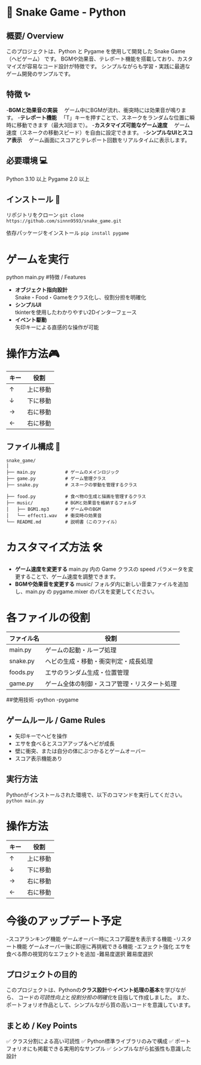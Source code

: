 # 🐍 Snake Game - Python


## 概要/ Overview
このプロジェクトは、Python と Pygame を使用して開発した Snake Game（ヘビゲーム） です。
BGMや効果音、テレポート機能を搭載しており、カスタマイズが容易なコード設計が特徴です。
シンプルながらも学習・実践に最適なゲーム開発のサンプルです。

## 特徴 ✨
-**BGMと効果音の実装**
　ゲーム中にBGMが流れ、衝突時には効果音が鳴ります。
-**テレポート機能**
　「T」キーを押すことで、スネークをランダムな位置に瞬時に移動できます（最大3回まで）。
-**カスタマイズ可能なゲーム速度**
　ゲーム速度（スネークの移動スピード）を自由に設定できます。
-**シンプルなUIとスコア表示**
　ゲーム画面にスコアとテレポート回数をリアルタイムに表示します。
 
## 必要環境 💻
Python 3.10 以上
Pygame 2.0 以上

## インストール 🔧
リポジトリをクローン
`git clone https://github.com/sinnn9593/snake_game.git`

依存パッケージをインストール
`pip install pygame`

# ゲームを実行
python main.py
#特徴 / Features
- **オブジェクト指向設計**  
    Snake・Food・Gameをクラス化し、役割分担を明確化
- **シンプルUI**  
    tkinterを使用したわかりやすい2Dインターフェース
- **イベント駆動**  
    矢印キーによる直感的な操作が可能

# 操作方法🎮
| キー| 役割 |
|---|---|
| ↑ | 上に移動 |
| ↓ | 下に移動 |
| → | 右に移動 |
| ← | 右に移動 |



## ファイル構成 📂
```text
snake_game/
│
├── main.py           # ゲームのメインロジック
├── game.py           # ゲーム管理クラス
├── snake.py          # スネークの挙動を管理するクラス

├── food.py           # 食べ物の生成と描画を管理するクラス
├── music/            # BGMと効果音を格納するフォルダ
│   ├── BGM1.mp3      # ゲーム中のBGM
│   └── effect1.wav   # 衝突時の効果音
└── README.md         # 説明書（このファイル）
```
# カスタマイズ方法 🛠️
- **ゲーム速度を変更する**
main.py 内の Game クラスの speed パラメータを変更することで、ゲーム速度を調整できます。
- **BGMや効果音を変更する**
music/ フォルダ内に新しい音楽ファイルを追加し、main.py の pygame.mixer のパスを変更してください。


# 各ファイルの役割
| ファイル名 | 役割 |
|---|---|
| main.py | ゲームの起動・ループ処理 |
| snake.py | ヘビの生成・移動・衝突判定・成長処理 |
| foods.py | エサのランダム生成・位置管理 |
| game.py | ゲーム全体の制御・スコア管理・リスタート処理 |

##使用技術
-python
-pygame

## ゲームルール / Game Rules

- 矢印キーでヘビを操作
- エサを食べるとスコアアップ＆ヘビが成長
- 壁に衝突、または自分の体にぶつかるとゲームオーバー
- スコア表示機能あり

## 実行方法
Pythonがインストールされた環境で、以下のコマンドを実行してください。
`python main.py`

# 操作方法
| キー| 役割 |
|---|---|
| ↑ | 上に移動 |
| ↓ | 下に移動 |
| → | 右に移動 |
| ← | 右に移動 |


# 今後のアップデート予定
-スコアランキング機能
ゲームオーバー時にスコア履歴を表示する機能
-リスタート機能
ゲームオーバー後に即座に再挑戦できる機能
-エフェクト強化
エサを食べる際の視覚的なエフェクトを追加
-難易度選択
難易度選択

## プロジェクトの目的
このプロジェクトは、Pythonの**クラス設計**や**イベント処理の基本**を学びながら、
コードの*可読性向上*と*役割分担の明確化*を目指して作成しました。
また、ポートフォリオ作品として、シンプルながら質の高いコードを意識しています。

## まとめ / Key Points
✅ クラス分割による高い可読性
✅ Python標準ライブラリのみで構成
✅ ポートフォリオにも掲載できる実用的なサンプル
✅ シンプルながら拡張性も意識した設計




